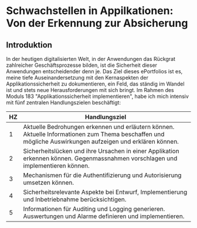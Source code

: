 # Schwachstellen in Appilkationen: Von der Erkennung zur Absicherung
## Introduktion

In der heutigen digitalisierten Welt, in der Anwendungen das Rückgrat zahlreicher Geschäftsprozesse bilden, ist die Sicherheit dieser Anwendungen entscheidender denn je. Das Ziel dieses ePortfolios ist es, meine tiefe Auseinandersetzung mit den Kernaspekten der Applikationssicherheit zu dokumentieren, ein Feld, das ständig im Wandel ist und stets neue Herausforderungen mit sich bringt. Im Rahmen des Moduls 183 "Applikationssicherheit implementieren", habe ich mich intensiv mit fünf zentralen Handlungszielen beschäftigt:

| HZ | Handlungsziel                                                                                               |
|----|-------------------------------------------------------------------------------------------------------------|
| 1  | Aktuelle Bedrohungen erkennen und erläutern können. Aktuelle Informationen zum Thema beschaffen und mögliche Auswirkungen aufzeigen und erklären können. |
| 2  | Sicherheitslücken und ihre Ursachen in einer Applikation erkennen können. Gegenmassnahmen vorschlagen und implementieren können. |
| 3  | Mechanismen für die Authentifizierung und Autorisierung umsetzen können.                                    |
| 4  | Sicherheitsrelevante Aspekte bei Entwurf, Implementierung und Inbetriebnahme berücksichtigen.               |
| 5  | Informationen für Auditing und Logging generieren. Auswertungen und Alarme definieren und implementieren.   |




